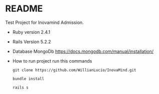
# README

Test Project for Inovamind Admission.

 * Ruby version 2.4.1
 * Rails Version 5.2.2
 * Database MongoDb
   https://docs.mongodb.com/manual/installation/

* How to run project run this commands

  ```git clone https://github.com/WillianLucio/InovaMind.git```

  ```bundle install```

  ```rails s```
